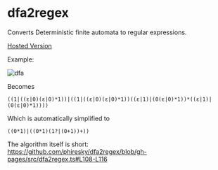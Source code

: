dfa2regex
=========

Converts Deterministic finite automata to regular expressions.

[Hosted Version](http://phiresky.github.io/dfa2regex/)

Example:

![dfa](http://i.imgur.com/l9AfjRM.png)

Becomes

    ((1|((ε|0)(ε|0)*1))|((1|((ε|0)(ε|0)*1))((ε|1)|(0(ε|0)*1))*((ε|1)|(0(ε|0)*1))))

Which is automatically simplified to

    ((0*1)|((0*1)(1?|(0+1))+))


The algorithm itself is short:
https://github.com/phiresky/dfa2regex/blob/gh-pages/src/dfa2regex.ts#L108-L116
